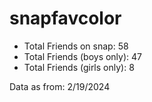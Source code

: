 # snapfavcolor

- Total Friends on snap: 58
- Total Friends (boys only): 47
- Total Friends (girls only): 8

Data as from: 2/19/2024
